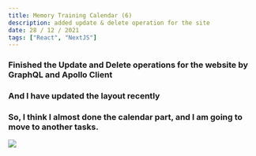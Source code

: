 ```yaml
---
title: Memory Training Calendar (6)
description: added update & delete operation for the site
date: 28 / 12 / 2021
tags: ["React", "NextJS"]
---
```


<h3>Finished the Update and Delete operations for the website by GraphQL and Apollo Client</h3>
<h3>And I have updated the layout recently</h3>
<h3>So, I think I almost done the calendar part, and I am going to move to another tasks.</h3>

<Image layout='fill' src='/image/Blog/20211228-0100/20211228-0001.jpg'></Image><br/>
